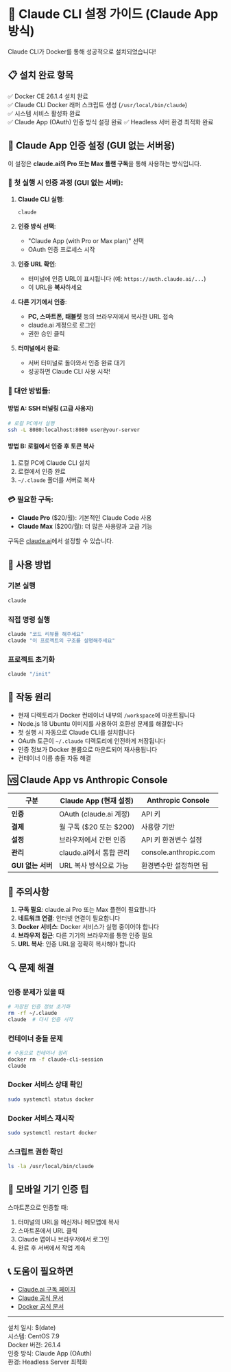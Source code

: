 # 🚀 Claude CLI 설정 가이드 (Claude App 방식)

Claude CLI가 Docker를 통해 성공적으로 설치되었습니다!

## 📋 설치 완료 항목

✅ Docker CE 26.1.4 설치 완료  
✅ Claude CLI Docker 래퍼 스크립트 생성 (`/usr/local/bin/claude`)  
✅ 시스템 서비스 활성화 완료  
✅ Claude App (OAuth) 인증 방식 설정 완료
✅ Headless 서버 환경 최적화 완료

## 🔑 Claude App 인증 설정 (GUI 없는 서버용)

이 설정은 **claude.ai의 Pro 또는 Max 플랜 구독**을 통해 사용하는 방식입니다.

### 🎯 첫 실행 시 인증 과정 (GUI 없는 서버):

1. **Claude CLI 실행**:
   ```bash
   claude
   ```

2. **인증 방식 선택**:
   - "Claude App (with Pro or Max plan)" 선택
   - OAuth 인증 프로세스 시작

3. **인증 URL 확인**:
   - 터미널에 인증 URL이 표시됩니다 (예: `https://auth.claude.ai/...`)
   - 이 URL을 **복사**하세요

4. **다른 기기에서 인증**:
   - **PC, 스마트폰, 태블릿** 등의 브라우저에서 복사한 URL 접속
   - claude.ai 계정으로 로그인
   - 권한 승인 클릭

5. **터미널에서 완료**:
   - 서버 터미널로 돌아와서 인증 완료 대기
   - 성공하면 Claude CLI 사용 시작!

### 🔄 대안 방법들:

#### 방법 A: SSH 터널링 (고급 사용자)
```bash
# 로컬 PC에서 실행
ssh -L 8080:localhost:8080 user@your-server
```

#### 방법 B: 로컬에서 인증 후 토큰 복사
1. 로컬 PC에 Claude CLI 설치
2. 로컬에서 인증 완료
3. `~/.claude` 폴더를 서버로 복사

### 💳 필요한 구독:

- **Claude Pro** ($20/월): 기본적인 Claude Code 사용
- **Claude Max** ($200/월): 더 많은 사용량과 고급 기능

구독은 [claude.ai](https://claude.ai/)에서 설정할 수 있습니다.

## 🎯 사용 방법

### 기본 실행
```bash
claude
```

### 직접 명령 실행
```bash
claude "코드 리뷰를 해주세요"
claude "이 프로젝트의 구조를 설명해주세요"
```

### 프로젝트 초기화
```bash
claude "/init"
```

## 🔧 작동 원리

- 현재 디렉토리가 Docker 컨테이너 내부의 `/workspace`에 마운트됩니다
- Node.js 18 Ubuntu 이미지를 사용하여 호환성 문제를 해결합니다
- 첫 실행 시 자동으로 Claude CLI를 설치합니다
- OAuth 토큰이 `~/.claude` 디렉토리에 안전하게 저장됩니다
- 인증 정보가 Docker 볼륨으로 마운트되어 재사용됩니다
- 컨테이너 이름 충돌 자동 해결

## 🆚 Claude App vs Anthropic Console

| 구분 | Claude App (현재 설정) | Anthropic Console |
|------|----------------------|-------------------|
| **인증** | OAuth (claude.ai 계정) | API 키 |
| **결제** | 월 구독 ($20 또는 $200) | 사용량 기반 |
| **설정** | 브라우저에서 간편 인증 | API 키 환경변수 설정 |
| **관리** | claude.ai에서 통합 관리 | console.anthropic.com |
| **GUI 없는 서버** | URL 복사 방식으로 가능 | 환경변수만 설정하면 됨 |

## 🚨 주의사항

1. **구독 필요**: claude.ai Pro 또는 Max 플랜이 필요합니다
2. **네트워크 연결**: 인터넷 연결이 필요합니다
3. **Docker 서비스**: Docker 서비스가 실행 중이어야 합니다
4. **브라우저 접근**: 다른 기기의 브라우저를 통한 인증 필요
5. **URL 복사**: 인증 URL을 정확히 복사해야 합니다

## 🔍 문제 해결

### 인증 문제가 있을 때
```bash
# 저장된 인증 정보 초기화
rm -rf ~/.claude
claude  # 다시 인증 시작
```

### 컨테이너 충돌 문제
```bash
# 수동으로 컨테이너 정리
docker rm -f claude-cli-session
claude
```

### Docker 서비스 상태 확인
```bash
sudo systemctl status docker
```

### Docker 서비스 재시작
```bash
sudo systemctl restart docker
```

### 스크립트 권한 확인
```bash
ls -la /usr/local/bin/claude
```

## 📱 모바일 기기 인증 팁

스마트폰으로 인증할 때:
1. 터미널의 URL을 메신저나 메모앱에 복사
2. 스마트폰에서 URL 클릭
3. Claude 앱이나 브라우저에서 로그인
4. 완료 후 서버에서 작업 계속

## 📞 도움이 필요하면

- [Claude.ai 구독 페이지](https://claude.ai/)
- [Claude 공식 문서](https://docs.anthropic.com/ko/docs/claude-code/getting-started)
- [Docker 공식 문서](https://docs.docker.com/)

---

설치 일시: $(date)  
시스템: CentOS 7.9  
Docker 버전: 26.1.4  
인증 방식: Claude App (OAuth)  
환경: Headless Server 최적화 
